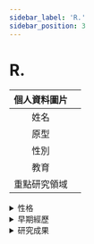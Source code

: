 ```yaml
---
sidebar_label: 'R.'
sidebar_position: 3
---
```


# R.

|個人資料圖片| |
|:--:|:--:|
|姓名| |
|原型| |
|性別| |
|教育| |
|重點研究領域| |

<details>
  <summary>性格</summary>
  Placeholder
</details>

<details>
  <summary>早期經歷</summary>
  Placeholder
</details>

<details>
  <summary>研究成果</summary>
  Placeholder
</details>